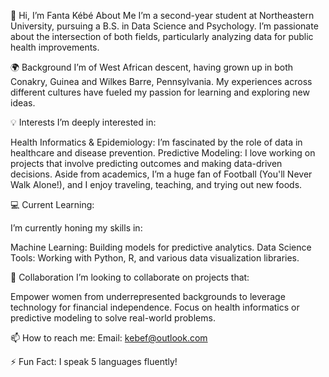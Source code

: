 👋 Hi, I’m Fanta Kébé
About Me
I’m a second-year student at Northeastern University, pursuing a B.S. in Data Science and Psychology. I’m passionate about the intersection of both fields, particularly analyzing data for public health improvements.


🌍 Background
I’m of West African descent, having grown up in both Conakry, Guinea and Wilkes Barre, Pennsylvania. My experiences across different cultures have fueled my passion for learning and exploring new ideas.


💡 Interests
I’m deeply interested in:

Health Informatics & Epidemiology: I’m fascinated by the role of data in healthcare and disease prevention.
Predictive Modeling: I love working on projects that involve predicting outcomes and making data-driven decisions.
Aside from academics, I’m a huge fan of Football (You'll Never Walk Alone!), and I enjoy traveling, teaching, and trying out new foods.


💻 Current Learning:

I’m currently honing my skills in:


Machine Learning: Building models for predictive analytics.
Data Science Tools: Working with Python, R, and various data visualization libraries.


🤝 Collaboration
I’m looking to collaborate on projects that:


Empower women from underrepresented backgrounds to leverage technology for financial independence.
Focus on health informatics or predictive modeling to solve real-world problems.


📫 How to reach me:
Email: kebef@outlook.com


⚡ Fun Fact:
I speak 5 languages fluently!
